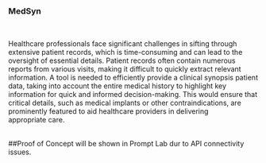 
### MedSyn 

<br>

Healthcare professionals face significant challenges in sifting through extensive patient records, which is time-consuming and can lead to the oversight of essential details. Patient records often contain numerous reports from various visits, making it difficult to quickly extract relevant information. 
A tool is needed to efficiently provide a clinical synopsis patient data, taking into account the entire medical history to highlight key information for quick and informed decision-making. This would ensure that critical details, such as medical implants or other contraindications, are prominently featured to aid healthcare providers in delivering appropriate care.

<br>
 
## Proof of Concept will be shown in Prompt Lab dur to API connectivity issues.
